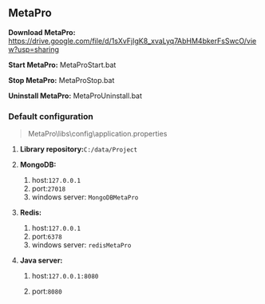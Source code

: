 ## MetaPro

**Download MetaPro:** https://drive.google.com/file/d/1sXvFjIgK8_xvaLyq7AbHM4bkerFsSwcO/view?usp=sharing

**Start MetaPro:** MetaProStart.bat

**Stop MetaPro:** MetaProStop.bat

**Uninstall MetaPro:** MetaProUninstall.bat

### Default configuration

> MetaPro\libs\config\application.properties

1. **Library repository:**`C:/data/Project`

2. **MongoDB:**

   1. host:`127.0.0.1`
   2. port:`27018`
   3. windows server: `MongoDBMetaPro`

3. **Redis:**

   1. host:`127.0.0.1`
   2. port:`6378`
   3. windows server: `redisMetaPro`

4. **Java server:**

   1. host:`127.0.0.1:8080`

   2. port:`8080`

      

